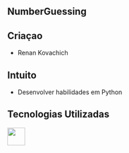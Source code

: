 ## NumberGuessing

## Criaçao

- Renan Kovachich

## Intuito

- Desenvolver habilidades em Python

## Tecnologias Utilizadas

<img src="https://cdn.jsdelivr.net/gh/devicons/devicon/icons/python/python-original-wordmark.svg" width="40" height="40"/>
